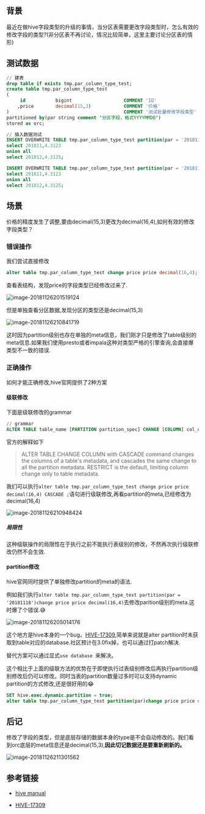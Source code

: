 ## 背景

最近在做hive字段类型的升级的事情，当分区表需要更改字段类型时，怎么有效的修改字段的类型?(非分区表不再讨论，情况比较简单，这里主要讨论分区表的情形)

## 测试数据

```sql
// 建表
drop table if exists tmp.par_column_type_test;
create table tmp.par_column_type_test
(
     id           bigint                   COMMENT 'ID'
    ,price        decimal(15,3)            COMMENT '价格'
) 	                                       COMMENT '测试批量修改字段类型'
partitioned by(par string comment "分区字段，格式YYYYMMDD")
stored as orc;

// 插入数据测试
INSERT OVERWRITE TABLE tmp.par_column_type_test partition(par = '20181118')
select 201811,4.3123
union all
select 201812,4.3125;

INSERT OVERWRITE TABLE tmp.par_column_type_test partition(par = '20181117')
select 201811,4.3123
union all
select 201812,4.3125;
```

## 场景

价格的精度发生了调整,要由decimal(15,3)更改为decimal(16,4),如何有效的修改字段类型？

### 错误操作

我们尝试直接修改

```sql
alter table tmp.par_column_type_test change price price decimal(16,4);
```

查看表结构，发现price的字段类型已经修改过来了.

![image-20181126201519124](https://ws4.sinaimg.cn/large/006tNbRwgy1fxlq7rdh6wj314e0bwgpq.jpg)

但是单独查看分区数据,发现分区的类型还是decimal(15,3)

![image-20181126210841719](https://ws2.sinaimg.cn/large/006tNbRwgy1fxlrr5s7twj31ds0hsdq3.jpg)

这时因为partition级别也存在单独的meta信息，我们刚才只是修改了table级别的meta信息.如果我们使用presto或者impala这种对类型严格的引擎查询,会直接爆类型不一致的错误.

### 正确操作

如何才能正确修改,hive官网提供了2种方案

#### 级联修改

下面是级联修改的grammar

```sql
// grammar
ALTER TABLE table_name [PARTITION partition_spec] CHANGE [COLUMN] col_old_name col_new_name column_type [COMMENT col_comment] [FIRST|AFTER column_name] [CASCADE|RESTRICT];
```

官方的解释如下

> ALTER TABLE CHANGE COLUMN with CASCADE command changes the columns of a table's metadata, and cascades the same change to all the partition metadata. RESTRICT is the default, limiting column change only to table metadata.

我们可以执行`alter table tmp.par_column_type_test change price price decimal(16,4) CASCADE ;`语句进行级联修改,再看partition的meta,已经修改为decimal(16,4)

![image-20181126210948424](https://ws4.sinaimg.cn/large/006tNbRwgy1fxlrsawpylj31je0j4akq.jpg)

##### 局限性

这种级联操作的局限性在于执行之前不能执行表级别的修改，不然再次执行级联修改仍然不会生效.

#### partition修改

hive官网同时提供了单独修改partition的meta的语法.

例如我们执行`alter table tmp.par_column_type_test partition(par = '20181118')change price price decimal(16,4)`去修改parition级别的meta.这时爆了个错误.😅

![image-20181126205014176](https://ws1.sinaimg.cn/large/006tNbRwgy1fxlr7y2mn4j321s03amzz.jpg)

这个地方是hive本身的一个bug，[HIVE-17309](https://issues.apache.org/jira/browse/HIVE-17309?jql=project%20%3D%20HIVE%20AND%20text%20~%20%22unable%20to%20alter%20partition%22),简单来说就是alter partition时未获取到table对应的database.社区预计在3.0fix掉，也可以通过打patch解决.

替代方案可以通过显式`use database `来解决。

这个相比于上面的级联方法的优势在于即使执行过表级别修改后再执行partition级别修改后仍可以修改。同时当表的partition数量过多时可以支持dynamic partition的方式修改,还是很好用的😂

```sql
SET hive.exec.dynamic.partition = true;
alter table tmp.par_column_type_test partition(par)change price price decimal(16,4)
```

## 后记

修改了字段的类型，但是底层存储的数据本身的type是不会自动修改的。我们看到orc底层的meta信息还是decimal(15,3),**因此切记数据还是要重新刷新的。**

![image-20181126211301562](https://ws3.sinaimg.cn/large/006tNbRwgy1fxlrvnr7rmj32420kqwvj.jpg)

## 参考链接

- [hive manual](https://cwiki.apache.org/confluence/display/Hive/LanguageManual+DDL#LanguageManualDDL-AlterPartition)

- [HIVE-17309](https://issues.apache.org/jira/browse/HIVE-17309?jql=project%20%3D%20HIVE%20AND%20text%20~%20%22unable%20to%20alter%20partition%22)





